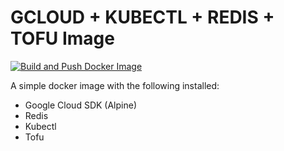 # GCLOUD + KUBECTL + REDIS + TOFU Image

[![Build and Push Docker Image](https://github.com/falkordb/gcloud-kubectl-falkordb-tofu/actions/workflows/build-and-push.yml/badge.svg)](https://github.com/falkordb/gcloud-kubectl-falkordb-tofu/actions/workflows/build-and-push.yml)

A simple docker image with the following installed:
- Google Cloud SDK (Alpine)
- Redis
- Kubectl
- Tofu